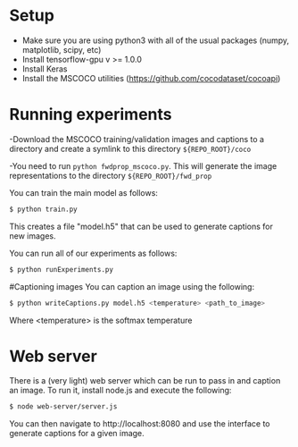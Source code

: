 # Setup
- Make sure you are using python3 with all of the usual packages (numpy, matplotlib, scipy, etc)
- Install tensorflow-gpu v >= 1.0.0
- Install Keras
- Install the MSCOCO utilities (https://github.com/cocodataset/cocoapi)

# Running experiments
-Download the MSCOCO training/validation images and captions to a directory and create a symlink to this directory `${REPO_ROOT}/coco`

-You need to run `python fwdprop_mscoco.py`. This will generate the image representations to the directory `${REPO_ROOT}/fwd_prop`

You can train the main model as follows:

```bash
$ python train.py
```

This creates a file "model.h5" that can be used to generate captions for new images.

You can run all of our experiments as follows:

```bash
$ python runExperiments.py
```

#Captioning images
You can caption an image using the following:

```bash
$ python writeCaptions.py model.h5 <temperature> <path_to_image>
```

Where \<temperature\> is the softmax temperature


# Web server
There is a (very light) web server which can be run to pass in and caption an image. To run it, install node.js 
and execute the following:

```bash
$ node web-server/server.js
```

You can then navigate to http://localhost:8080 and use the interface to generate captions for a given image.
